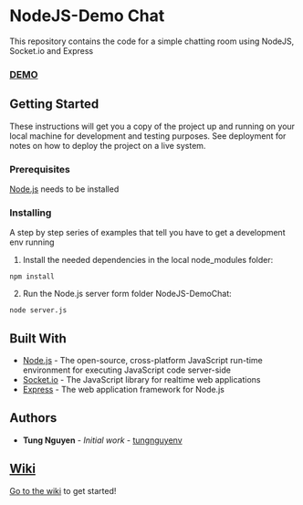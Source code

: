 # NodeJS-Demo Chat

This repository contains the code for a simple chatting room using NodeJS, Socket.io and Express

### [DEMO](https://tungn.herokuapp.com/)


## Getting Started

These instructions will get you a copy of the project up and running on your local machine for development and testing purposes. See deployment for notes on how to deploy the project on a live system.

### Prerequisites

[Node.js](https://nodejs.org/en/) needs to be installed

### Installing

A step by step series of examples that tell you have to get a development env running

1. Install the needed dependencies in the local node_modules folder:
```
npm install
```
2. Run the Node.js server form folder NodeJS-DemoChat:
```
node server.js
```

## Built With

* [Node.js](https://nodejs.org/en/) - The open-source, cross-platform JavaScript run-time environment for executing JavaScript code server-side
* [Socket.io](https://socket.io/) - The JavaScript library for realtime web applications
* [Express](https://expressjs.com/) - The web application framework for Node.js
## Authors

* **Tung Nguyen** - *Initial work* - [tungnguyenv](https://github.com/tungnguyenv)

## [Wiki](https://github.com/tungnguyenv/NodeJS-DemoChat/wiki)

[Go to the wiki](https://github.com/tungnguyenv/NodeJS-DemoChat/wiki) to get started!

